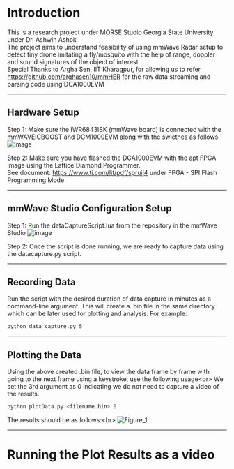 # Introduction
This is a research project under MORSE Studio Georgia State University under Dr. Ashwin Ashok<br/>
The project aims to understand feasibility of using mmWave Radar setup to detect tiny drone imitating a fly/mosquito with the help of range, doppler and sound signatures of the object of interest<br/>
Special Thanks to Argha Sen, IIT Kharagpur, for allowing us to refer https://github.com/arghasen10/mmHER for the raw data streaming and parsing code using DCA1000EVM<br/>

----------------------------------------------------------------------------
## Hardware Setup
Step 1: Make sure the IWR6843ISK (mmWave board) is connected with the mmWAVEICBOOST and DCM1000EVM along with the swicthes as follows<br/>
![image](https://github.com/pvdsan/mmWaveRadar_Experiments/assets/22724124/acc04876-b1de-4abf-a143-d167ecd64a09)


Step 2: Make sure you have flashed the DCA1000EVM with the apt FPGA image using the Lattice Diamond Programmer.<br/>
See document: https://www.ti.com/lit/pdf/spruij4 under FPGA - SPI Flash Programming Mode

--------------------------------------------------------------------------------------------------------

## mmWave Studio Configuration Setup
Step 1: Run the dataCaptureScript.lua from the repository in the mmWave Studio
![image](https://github.com/pvdsan/mmWaveRadar_Experiments/assets/22724124/674d52f2-fef8-4baa-93cd-53734ee2757c)

Step 2: Once the script is done running, we are ready to capture data using the datacapture.py script.

-----------------------------------------------------------------------------

## Recording Data

Run the script with the desired duration of data capture in minutes as a command-line argument.
This will create a .bin file in the same directory which can be later used for plotting and analysis.
For example:

```bash
python data_capture.py 5
```


----------------------------------------------------------------------------

## Plotting the Data

Using the above created .bin file, to view the data frame by frame with going to the next frame using a keystroke, use the following usage<br\>
We set the 3rd argument as 0 indicating we do not need to capture a video of the results.

```bash
python plotData.py <filename.bin> 0 
``` 
The results should be as follows:<br\>
![Figure_1](https://github.com/pvdsan/mmWaveRadar_Experiments/assets/22724124/7ed59df4-a755-4ef3-a20a-03615cd20594)


----------------------------------------------------------------------------

# Running the Plot Results as a video






